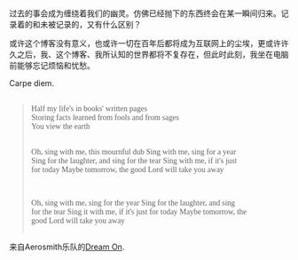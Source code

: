 ## 

过去的事会成为缠绕着我们的幽灵。仿佛已经抛下的东西终会在某一瞬间归来。记录着的和未被记录的，又有什么区别？

或许这个博客没有意义，也或许一切在百年后都将成为互联网上的尘埃，更或许许久之后，我、这个博客、我所认知的世界都将不复存在，但此时此刻，我坐在电脑前能够忘记烦恼和忧愁。


Carpe diem.

## 

<blockquote style="font-family:'NotoS'">
<pre style="font-family:'NotoS'">
Half my life's in books' written pages
Storing facts learned from fools and from sages
You view the earth

Oh, sing with me, this mournful dub
Sing with me, sing for a year
Sing for the laughter, and sing for the tear
Sing with me, if it's just for today
Maybe tomorrow, the good Lord will take you away

Oh, sing with me, sing for the year
Sing for the laughter, and sing for the tear
Sing it with me, if it's just for today
Maybe tomorrow, the good Lord will take you away
</pre>
</blockquote>

来自Aerosmith乐队的[Dream On](https://www.youtube.com/watch?v=NeSpx7vZifc). 

